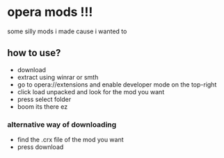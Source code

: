 # opera mods !!!
some silly mods i made cause i wanted to

## how to use?
- download 
- extract using winrar or smth
- go to opera://extensions and enable developer mode on the top-right
- click load unpacked and look for the mod you want
- press select folder
- boom its there ez
### alternative way of downloading
- find the .crx file of the mod you want
- press download
